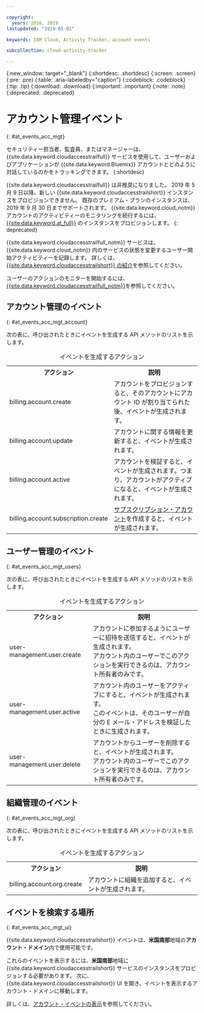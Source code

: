 ```yaml
---

copyright:
  years: 2016, 2019
lastupdated: "2019-05-01"

keywords: IBM Cloud, Activity Tracker, account events

subcollection: cloud-activity-tracker

---
```


{:new_window: target="_blank"}
{:shortdesc: .shortdesc}
{:screen: .screen}
{:pre: .pre}
{:table: .aria-labeledby="caption"}
{:codeblock: .codeblock}
{:tip: .tip}
{:download: .download}
{:important: .important}
{:note: .note}
{:deprecated: .deprecated}

# アカウント管理イベント  
{: #at_events_acc_mgt}

セキュリティー担当者、監査員、またはマネージャーは、{{site.data.keyword.cloudaccesstrailfull}} サービスを使用して、ユーザーおよびアプリケーションが {{site.data.keyword.Bluemix}} アカウントとどのように対話しているのかをトラッキングできます。 
{:shortdesc}

{{site.data.keyword.cloudaccesstrailfull}} は非推奨になりました。 2019 年 5 月 9 日以降、新しい {{site.data.keyword.cloudaccesstrailshort}} インスタンスをプロビジョンできません。 既存のプレミアム・プランのインスタンスは、2019 年 9 月 30 日までサポートされます。 {{site.data.keyword.cloud_notm}} アカウントのアクティビティーのモニタリングを続行するには、[{{site.data.keyword.at_full}}](/docs/services/Activity-Tracker-with-LogDNA?topic=logdnaat-getting-started#getting-started) のインスタンスをプロビジョンします。
{: deprecated}

{{site.data.keyword.cloudaccesstrailfull_notm}} サービスは、{{site.data.keyword.cloud_notm}} 内のサービスの状態を変更するユーザー開始アクティビティーを記録します。 詳しくは、[{{site.data.keyword.cloudaccesstrailshort}} の紹介](/docs/services/cloud-activity-tracker?topic=cloud-activity-tracker-activity_tracker_ov#activity_tracker_ov)を参照してください。

ユーザーのアクションのモニターを開始するには、[{{site.data.keyword.cloudaccesstrailfull_notm}}](/docs/services/cloud-activity-tracker?topic=cloud-activity-tracker-getting-started)を参照してください。 



## アカウント管理のイベント
{: #at_events_acc_mgt_account}

次の表に、呼び出されたときにイベントを生成する API メソッドのリストを示します。

<table>
  <caption>イベントを生成するアクション</caption>
  <tr>
    <th>アクション</th>
	  <th>説明</th>
  </tr>
  <tr>
    <td>billing.account.create</td>
	  <td>アカウントをプロビジョンすると、そのアカウントにアカウント ID が割り当てられた後、イベントが生成されます。</td>
  </tr>
  <tr>
    <td>billing.account.update</td>
	  <td>アカウントに関する情報を更新すると、イベントが生成されます。</td>
  </tr>
  <tr>
    <td>billing.account.active</td>
	  <td>アカウントを検証すると、イベントが生成されます。つまり、アカウントがアクティブになると、イベントが生成されます。</td>
  </tr>
  <tr>
    <td>billing.account.subscription.create</td>
	  <td><a href="/docs/account?topic=account-accounts#subscription-account">サブスクリプション・アカウント</a>を作成すると、イベントが生成されます。</td>
  </tr>
</table>



## ユーザー管理のイベント
{: #at_events_acc_mgt_users}

次の表に、呼び出されたときにイベントを生成する API メソッドのリストを示します。

<table>
  <caption>イベントを生成するアクション</caption>
  <tr>
    <th>アクション</th>
	  <th>説明</th>
  </tr>
  <tr>
    <td>user-management.user.create</td>
	  <td>アカウントに参加するようにユーザーに招待を送信すると、イベントが生成されます。 </br>アカウント内のユーザーでこのアクションを実行できるのは、アカウント所有者のみです。</td>
  </tr>
  <tr>
    <td>user-management.user.active</td>
	  <td>アカウント内のユーザーをアクティブにすると、イベントが生成されます。 </br>このイベントは、そのユーザーが自分の E メール・アドレスを検証したときに生成されます。</td>
  </tr>
  <tr>
    <td>user-management.user.delete</td>
	  <td>アカウントからユーザーを削除すると、イベントが生成されます。 </br>アカウント内のユーザーでこのアクションを実行できるのは、アカウント所有者のみです。</td>
  </tr>
</table>

## 組織管理のイベント
{: #at_events_acc_mgt_org}

次の表に、呼び出されたときにイベントを生成する API メソッドのリストを示します。

<table>
  <caption>イベントを生成するアクション</caption>
  <tr>
    <th>アクション</th>
	  <th>説明</th>
  </tr>
  <tr>
    <td>billing.account.org.create</td>
	  <td>アカウントに組織を追加すると、イベントが生成されます。</td>
  </tr>
</table>

## イベントを検索する場所
{: #at_events_acc_mgt_ui}

{{site.data.keyword.cloudaccesstrailshort}} イベントは、**米国南部**地域の**アカウント・ドメイン**内で使用可能です。 

これらのイベントを表示するには、**米国南部**地域に {{site.data.keyword.cloudaccesstrailshort}} サービスのインスタンスをプロビジョンする必要があります。 次に、{{site.data.keyword.cloudaccesstrailshort}} UI を開き、イベントを表示するアカウント・ドメインに移動します。 

詳しくは、[アカウント・イベントの表示](/docs/services/cloud-activity-tracker/how-to/manage-events-ui?topic=cloud-activity-tracker-view_acc_events#view_acc_events_account_events)を参照してください。








